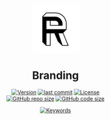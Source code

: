 <div align="center">
	<a href="https://github.com/grmpf/branding#readme">
		<img src="https://github.com/grmpf/branding/raw/master/img/R_1_544_r.png" height="128" />
		</a>
</div>
<h1 align="center">Branding</h1>

<div align="center">

[![Version](https://img.shields.io/github/package-json/v/grmpf/branding?styleXY=for-the-badge&labelColor=gray)](#readme)
[![last commit](https://img.shields.io/github/last-commit/grmpf/branding?styleXY=for-the-badge&labelColor=gray)](https://github.com/grmpf/branding/commits/master)
[![License](https://img.shields.io/github/package-json/license/grmpf/branding?styleXY=for-the-badge&labelColor=gray)](#readme)  
[![GitHub repo size](https://img.shields.io/github/repo-size/grmpf/branding?styleXY=for-the-badge&labelColor=gray)](#readme)
[![GitHub code size](https://img.shields.io/github/languages/code-size/grmpf/branding?styleXY=for-the-badge&labelColor=gray)](#readme)
	
[![Keywords](https://img.shields.io/github/package-json/keywords/grmpf/branding?styleXY=for-the-badge&labelColor=gray)](#readme)  

</div>

